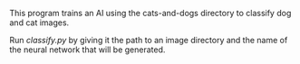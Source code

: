 This program trains an AI using the cats-and-dogs directory to classify dog and cat images.

Run _classify.py_ by giving it the path to an image directory and the name of the neural network that will be generated.
